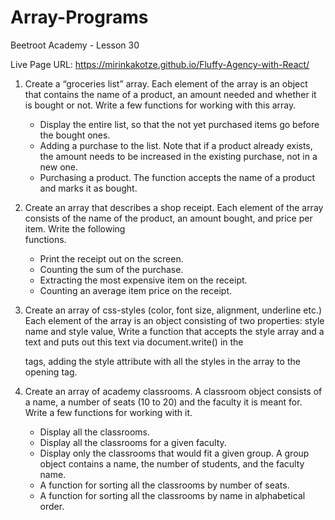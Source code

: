 # Array-Programs
Beetroot Academy - Lesson 30

Live Page URL: https://mirinkakotze.github.io/Fluffy-Agency-with-React/

1. Create a “groceries list” array. Each element of the array is an object that contains the name of a product, an amount needed and whether it is bought or not. 
  Write a few functions for working with this array. 
    - Display the entire list, so that the not yet purchased items go before the bought ones. 
    - Adding a purchase to the list. Note that if a product already exists, the amount needs to be increased in the existing purchase, not in a new one. 
    - Purchasing a product. The function accepts the name of a product and marks it as bought.
    
2. Create an array that describes a shop receipt. Each element of the array consists of the name of the product, an amount bought, and price per item. Write the following     
   functions. 
    - Print the receipt out on the screen.
    - Counting the sum of the purchase.
    - Extracting the most expensive item on the receipt.
    - Counting an average item price on the receipt.
    
3. Create an array of css-styles (color, font size, alignment, underline etc.) Each element of the array is an object consisting of two properties: style name and style value, Write a function that accepts the style array and a text and puts out this text via document.write() in the <p></p> tags, adding the style attribute with all the styles in the array to the opening tag.

4. Create an array of academy classrooms. A classroom object consists of a name, a number of seats (10 to 20) and the faculty it is meant for. Write a few functions for working with it.
    - Display all the classrooms.
    - Display all the classrooms for a given faculty.
    - Display only the classrooms that would fit a given group. A group object contains a name, the number of students, and the faculty name.
    - A function for sorting all the classrooms by number of seats.
    - A function for sorting all the classrooms by name in alphabetical order.
